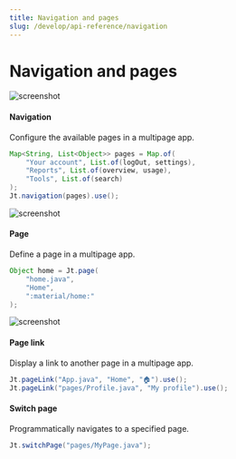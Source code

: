 ```yaml
---
title: Navigation and pages
slug: /develop/api-reference/navigation
---
```


# Navigation and pages

<TileContainer>

<RefCard href="/develop/api-reference/navigation/jt.navigation">

<Image pure alt="screenshot" src="/images/api/navigation.jpg" />

<h4>Navigation</h4>

Configure the available pages in a multipage app.

```java
Map<String, List<Object>> pages = Map.of(
    "Your account", List.of(logOut, settings),
    "Reports", List.of(overview, usage),
    "Tools", List.of(search)
);
Jt.navigation(pages).use();
```

</RefCard>

<RefCard href="/develop/api-reference/navigation/jt.page">

<Image pure alt="screenshot" src="/images/api/page.jpg" />

<h4>Page</h4>

Define a page in a multipage app.

```java
Object home = Jt.page(
    "home.java",
    "Home",
    ":material/home:"
);
```

</RefCard>

<RefCard href="/develop/api-reference/widgets/jt.pagelink">

<Image pure alt="screenshot" src="/images/api/page_link.jpg" />

<h4>Page link</h4>

Display a link to another page in a multipage app.

```java
Jt.pageLink("App.java", "Home", "🏠").use();
Jt.pageLink("pages/Profile.java", "My profile").use();
```

</RefCard>

<RefCard href="/develop/api-reference/navigation/jt.switchpage">

<h4>Switch page</h4>

Programmatically navigates to a specified page.

```java
Jt.switchPage("pages/MyPage.java");
```

</RefCard>

</TileContainer>
